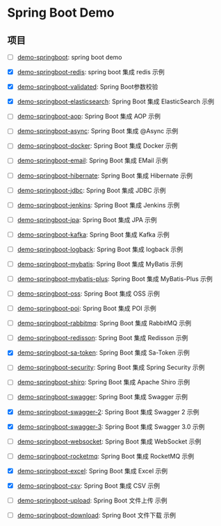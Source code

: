 # Spring Boot Demo

## 项目

- [ ] [demo-springboot](./demo-springboot): spring boot demo
- [x] [demo-springboot-redis](./demo-springboot-redis): spring boot 集成 redis 示例
- [x] [demo-springboot-validated](./demo-springboot-validated): Spring Boot参数校验
- [x] [demo-springboot-elasticsearch](./demo-springboot-elasticsearch): Spring Boot 集成 ElasticSearch 示例
- [ ] [demo-springboot-aop](./demo-springboot-aop): Spring Boot 集成 AOP 示例
- [ ] [demo-springboot-async](./demo-springboot-async): Spring Boot 集成 @Async 示例
- [ ] [demo-springboot-docker](./demo-springboot-docker): Spring Boot 集成 Docker 示例
- [ ] [demo-springboot-email](./demo-springboot-email): Spring Boot 集成 EMail 示例
- [ ] [demo-springboot-hibernate](./demo-springboot-hibernate): Spring Boot 集成 Hibernate 示例
- [ ] [demo-springboot-jdbc](./demo-springboot-jdbc): Spring Boot 集成 JDBC 示例
- [ ] [demo-springboot-jenkins](./demo-springboot-jenkins): Spring Boot 集成 Jenkins 示例
- [ ] [demo-springboot-jpa](./demo-springboot-jpa): Spring Boot 集成 JPA 示例
- [ ] [demo-springboot-kafka](./demo-springboot-kafka): Spring Boot 集成 Kafka 示例
- [ ] [demo-springboot-logback](./demo-springboot-logback): Spring Boot 集成 logback 示例
- [ ] [demo-springboot-mybatis](./demo-springboot-mybatis): Spring Boot 集成 MyBatis 示例
- [ ] [demo-springboot-mybatis-plus](./demo-springboot-mybatis-plus): Spring Boot 集成 MyBatis-Plus 示例
- [ ] [demo-springboot-oss](./demo-springboot-oss): Spring Boot 集成 OSS 示例
- [ ] [demo-springboot-poi](./demo-springboot-poi): Spring Boot 集成 POI 示例
- [ ] [demo-springboot-rabbitmq](./demo-springboot-rabbitmq): Spring Boot 集成 RabbitMQ 示例
- [ ] [demo-springboot-redisson](./demo-springboot-redisson): Spring Boot 集成 Redisson 示例
- [x] [demo-springboot-sa-token](./demo-springboot-sa-token): Spring Boot 集成 Sa-Token 示例
- [ ] [demo-springboot-security](./demo-springboot-security): Spring Boot 集成 Spring Security 示例
- [ ] [demo-springboot-shiro](./demo-springboot-shiro): Spring Boot 集成 Apache Shiro 示例
- [ ] [demo-springboot-swagger](./demo-springboot-swagger): Spring Boot 集成 Swagger 示例
- [x] [demo-springboot-swagger-2](./demo-springboot-swagger): Spring Boot 集成 Swagger 2 示例
- [x] [demo-springboot-swagger-3](./demo-springboot-swagger-3): Spring Boot 集成 Swagger 3.0 示例
- [ ] [demo-springboot-websocket](./demo-springboot-websocket): Spring Boot 集成 WebSocket 示例
- [ ] [demo-springboot-rocketmq](./demo-springboot-rocketmq): Spring Boot 集成 RocketMQ 示例
- [x] [demo-springboot-excel](./demo-springboot-excel): Spring Boot 集成 Excel 示例
- [x] [demo-springboot-csv](./demo-springboot-csv): Spring Boot 集成 CSV 示例
- [ ] [demo-springboot-upload](./demo-springboot-upload): Spring Boot 文件上传 示例
- [ ] [demo-springboot-download](./demo-springboot-download): Spring Boot 文件下载 示例


